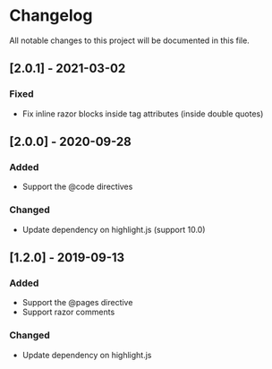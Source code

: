 ﻿# Changelog
All notable changes to this project will be documented in this file.

## [2.0.1] - 2021-03-02
### Fixed
- Fix inline razor blocks inside tag attributes (inside double quotes)

## [2.0.0] - 2020-09-28
### Added
- Support the @code directives
### Changed
- Update dependency on highlight.js (support 10.0)

## [1.2.0] - 2019-09-13
### Added
- Support the @pages directive
- Support razor comments

### Changed
- Update dependency on highlight.js